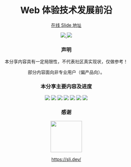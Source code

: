 <p align="center">
    <h1 align="center">Web 体验技术发展前沿</h1>
    
</p>

<p align="center">
    <a href="https://frontend-modern-share.vercel.app/">在线 Slide 地址</a>
</p>
<p align="center">  
    <a href="https://frontend-modern-share.vercel.app" target="_blank">
        <img src="https://img.shields.io/badge/Online%20Slide-on%20Vecel-green?&labelColor=000&style=for-the-badge&logo=vercel" />
    </a>
    <a href="https://github.com/yu-tou/frontend-modern-experience-share-slide/discussions" target="_blank">
        <img src="https://img.shields.io/badge/Join%20the%20Discussion-on%20Github-green?&labelColor=000&style=for-the-badge&logo=github" />
    </a>
</p>

<p align="center">
    <h3 align="center">声明</h3>
</p>

<p align="center">本分享内容具有一定局限性，不代表社区真实现状，仅做参考！</p>

 <p align="center">部分内容面向非专业用户（偏产品向）。</p>

<p align="center">
    <h3 align="center">本分享主要内容及进度</h3>
</p>

<p align="center">
<img src="https://img.shields.io/badge/实时体验%20%20%20%20%20%20-99.99%25-green?&labelColor=000" /> <img src="https://img.shields.io/badge/在线协作%20%20%20%20%20%20-99.99%25-green?&labelColor=000" /> <img src="https://img.shields.io/badge/快速建站%20%20%20%20%20%20-99.99%25-green?&labelColor=000" /> <img src="https://img.shields.io/badge/浏览器计算能力%20%20%20%20%20%20-99.99%25-green?&labelColor=000" /> 
<img src="https://img.shields.io/badge/浏览器系统能力%20%20%20%20%20%20-100.00%25-green?&labelColor=000" /> <img src="https://img.shields.io/badge/移动端%20%20%20%20%20%20-100.00%25-green?&labelColor=000" /> <img src="https://img.shields.io/badge/区块链%20%20%20%20%20%20-100.00%25-green?&labelColor=000" />
    
</p>

<p align="center">
    <h3 align="center">感谢</h3>
</p>

<p align="center">
    <a href="https://sli.dev/" target="_blank">
        <img src="https://d33wubrfki0l68.cloudfront.net/9a47dde680cca08e326c07824009ed1adc29626e/6a1c0/logo-title.png" style="width:100px;"/>
    </a>
</p>
<p align="center">
    <a href="https://sli.dev/" target="_blank">
        https://sli.dev/ 
    </a>
    </p>
